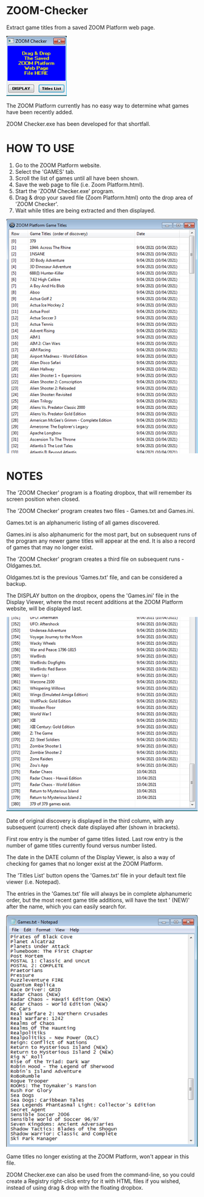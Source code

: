 # ZOOM-Checker
Extract game titles from a saved ZOOM Platform web page.

![zoomcheck_dropbox](https://github.com/Twombs/ZOOM-Checker/blob/main/Zoomcheck_dropbox.png?raw=true)

The ZOOM Platform currently has no easy way to determine what games have been recently added.

ZOOM Checker.exe has been developed for that shortfall.

# HOW TO USE
1. Go to the ZOOM Platform website.
2. Select the 'GAMES' tab.
3. Scroll the list of games until all have been shown.
4. Save the web page to file (i.e. Zoom Platform.html).
5. Start the 'ZOOM Checker.exe' program.
6. Drag & drop your saved file (Zoom Platform.html) onto the drop area of 'ZOOM Checker'.
7. Wait while titles are being extracted and then displayed.

![zoomcheck_display](https://github.com/Twombs/ZOOM-Checker/blob/main/Screenshots/Zoomcheck_display.png?raw=true)

# NOTES
The 'ZOOM Checker' program is a floating dropbox, that will remember its screen position when closed.

The 'ZOOM Checker' program creates two files - Games.txt and Games.ini.

Games.txt is an alphanumeric listing of all games discovered.

Games.ini is also alphanumeric for the most part, but on subsequent runs of the program any newer game titles will appear at the end. It is also a record of games that may no longer exist.

The 'ZOOM Checker' program creates a third file on subsequent runs - Oldgames.txt.

Oldgames.txt is the previous 'Games.txt' file, and can be considered a backup.

The DISPLAY button on the dropbox, opens the 'Games.ini' file in the Display Viewer, where the most recent additions at the ZOOM Platform website, will be displayed last.

![zoomcheck_display_end](https://github.com/Twombs/ZOOM-Checker/blob/main/Screenshots/Zoomcheck_display_end.png?raw=true)

Date of original discovery is displayed in the third column, with any subsequent (current) check date displayed after (shown in brackets).

First row entry is the number of game titles listed. Last row entry is the number of game titles currently found versus number listed.

The date in the DATE column of the Display Viewer, is also a way of checking for games that no longer exist at the ZOOM Platform.

The 'Titles List' button opens the 'Games.txt' file in your default text file viewer (i.e. Notepad).

The entries in the 'Games.txt' file will always be in complete alphanumeric order, but the most recent game title additions, will have the text ' (NEW)' after the name, which you can easily search for.

![zoomcheck_notepad](https://github.com/Twombs/ZOOM-Checker/blob/main/Screenshots/Zoomcheck_notepad.png?raw=true)

Game titles no longer existing at the ZOOM Platform, won't appear in this file.

ZOOM Checker.exe can also be used from the command-line, so you could create a Registry right-click entry for it with HTML files if you wished, instead of using drag & drop with the floating dropbox.
